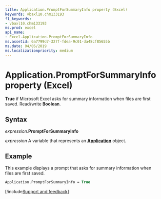```yaml
---
title: Application.PromptForSummaryInfo property (Excel)
keywords: vbaxl10.chm133193
f1_keywords:
- vbaxl10.chm133193
ms.prod: excel
api_name:
- Excel.Application.PromptForSummaryInfo
ms.assetid: 6a7799d7-327f-fdea-9c01-da48cf85655b
ms.date: 04/05/2019
ms.localizationpriority: medium
---
```



# Application.PromptForSummaryInfo property (Excel)

**True** if Microsoft Excel asks for summary information when files are first saved. Read/write **Boolean**.


## Syntax

_expression_.**PromptForSummaryInfo**

_expression_ A variable that represents an **[Application](Excel.Application(object).md)** object.


## Example

This example displays a prompt that asks for summary information when files are first saved.

```vb
Application.PromptForSummaryInfo = True
```




[!include[Support and feedback](~/includes/feedback-boilerplate.md)]